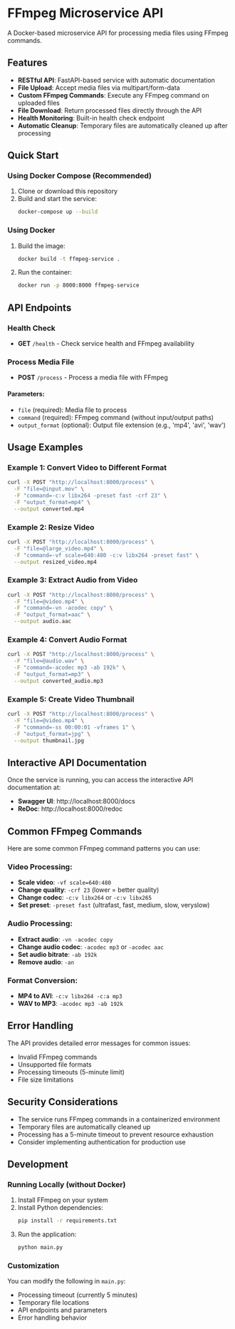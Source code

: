 # FFmpeg Microservice API

A Docker-based microservice API for processing media files using FFmpeg commands.

## Features

- **RESTful API**: FastAPI-based service with automatic documentation
- **File Upload**: Accept media files via multipart/form-data
- **Custom FFmpeg Commands**: Execute any FFmpeg command on uploaded files
- **File Download**: Return processed files directly through the API
- **Health Monitoring**: Built-in health check endpoint
- **Automatic Cleanup**: Temporary files are automatically cleaned up after processing

## Quick Start

### Using Docker Compose (Recommended)

1. Clone or download this repository
2. Build and start the service:
   ```bash
   docker-compose up --build
   ```

### Using Docker

1. Build the image:
   ```bash
   docker build -t ffmpeg-service .
   ```

2. Run the container:
   ```bash
   docker run -p 8000:8000 ffmpeg-service
   ```

## API Endpoints

### Health Check
- **GET** `/health` - Check service health and FFmpeg availability

### Process Media File
- **POST** `/process` - Process a media file with FFmpeg

#### Parameters:
- `file` (required): Media file to process
- `command` (required): FFmpeg command (without input/output paths)
- `output_format` (optional): Output file extension (e.g., 'mp4', 'avi', 'wav')

## Usage Examples

### Example 1: Convert Video to Different Format
```bash
curl -X POST "http://localhost:8000/process" \
  -F "file=@input.mov" \
  -F "command=-c:v libx264 -preset fast -crf 23" \
  -F "output_format=mp4" \
  --output converted.mp4
```

### Example 2: Resize Video
```bash
curl -X POST "http://localhost:8000/process" \
  -F "file=@large_video.mp4" \
  -F "command=-vf scale=640:480 -c:v libx264 -preset fast" \
  --output resized_video.mp4
```

### Example 3: Extract Audio from Video
```bash
curl -X POST "http://localhost:8000/process" \
  -F "file=@video.mp4" \
  -F "command=-vn -acodec copy" \
  -F "output_format=aac" \
  --output audio.aac
```

### Example 4: Convert Audio Format
```bash
curl -X POST "http://localhost:8000/process" \
  -F "file=@audio.wav" \
  -F "command=-acodec mp3 -ab 192k" \
  -F "output_format=mp3" \
  --output converted_audio.mp3
```

### Example 5: Create Video Thumbnail
```bash
curl -X POST "http://localhost:8000/process" \
  -F "file=@video.mp4" \
  -F "command=-ss 00:00:01 -vframes 1" \
  -F "output_format=jpg" \
  --output thumbnail.jpg
```

## Interactive API Documentation

Once the service is running, you can access the interactive API documentation at:
- **Swagger UI**: http://localhost:8000/docs
- **ReDoc**: http://localhost:8000/redoc

## Common FFmpeg Commands

Here are some common FFmpeg command patterns you can use:

### Video Processing:
- **Scale video**: `-vf scale=640:480`
- **Change quality**: `-crf 23` (lower = better quality)
- **Change codec**: `-c:v libx264` or `-c:v libx265`
- **Set preset**: `-preset fast` (ultrafast, fast, medium, slow, veryslow)

### Audio Processing:
- **Extract audio**: `-vn -acodec copy`
- **Change audio codec**: `-acodec mp3` or `-acodec aac`
- **Set audio bitrate**: `-ab 192k`
- **Remove audio**: `-an`

### Format Conversion:
- **MP4 to AVI**: `-c:v libx264 -c:a mp3`
- **WAV to MP3**: `-acodec mp3 -ab 192k`

## Error Handling

The API provides detailed error messages for common issues:
- Invalid FFmpeg commands
- Unsupported file formats
- Processing timeouts (5-minute limit)
- File size limitations

## Security Considerations

- The service runs FFmpeg commands in a containerized environment
- Temporary files are automatically cleaned up
- Processing has a 5-minute timeout to prevent resource exhaustion
- Consider implementing authentication for production use

## Development

### Running Locally (without Docker)

1. Install FFmpeg on your system
2. Install Python dependencies:
   ```bash
   pip install -r requirements.txt
   ```
3. Run the application:
   ```bash
   python main.py
   ```

### Customization

You can modify the following in `main.py`:
- Processing timeout (currently 5 minutes)
- Temporary file locations
- API endpoints and parameters
- Error handling behavior 